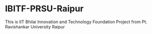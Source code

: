 # IBITF-PRSU-Raipur
This is IIT Bhilai Innovation and Technology Foundation Project from Pt. Ravishankar University Raipur 
